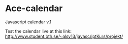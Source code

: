 # Ace-calendar
Javascript calendar v.1

Test the calendar live at this link:
http://www.student.bth.se/~alsv13/javascriptKurs/projekt/
